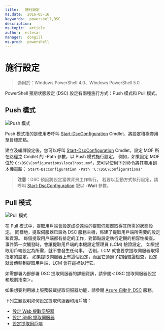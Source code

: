 ```yaml
---
title:   施行設定
ms.date:  2016-05-16
keywords:  powershell,DSC
description:  
ms.topic:  article
author:  eslesar
manager:  dongill
ms.prod:  powershell
---
```


# 施行設定

>適用於：Windows PowerShell 4.0、Windows PowerShell 5.0

PowerShell 預期狀態設定 (DSC) 設定有兩種施行方式：Push 模式和 Pull 模式。

## Push 模式

![Push 模式](images/Push.png "How push mode works")

Push 模式指的是使用者呼叫 [Start-DscConfiguration](https://technet.microsoft.com/en-us/library/dn521623.aspx) Cmdlet，將設定積極套用至目標節點。

建立及編譯設定後，您可以呼叫 [Start-DscConfiguration](https://technet.microsoft.com/en-us/library/dn521623.aspx) Cmdlet，設定 MOF 所在路徑之 Cmdlet 的 -Path 參數，以 Push 模式施行設定。 例如，如果設定 MOF 位於 `C:\DSC\Configurations\localhost.mof`，您可以使用下列命令將其套用到本機電腦： `Start-DscConfiguration -Path 'C:\DSC\Configurations'`

> __注意__：DSC 預設將設定當做背景工作執行。 若要以互動方式執行設定，請呼叫 [Start-DscConfiguration](https://technet.microsoft.com/en-us/library/dn521623.aspx) 配以 __-Wait__ 參數。


## Pull 模式

![Pull 模式](images/Pull.png "How pull mode works")

在 Pull 模式中，提取用戶端會設定成從遠端的提取伺服器取得其所需的狀態設定。 同樣地，提取伺服器已設為 DSC 服務主機，佈建了提取用戶端所需要的設定和資源。 每個提取用戶端都有排定的工作，對節點設定執行定期的相容性檢查。 事件第一次觸發時，會讓提取用戶端的本機設定管理員 (LCM) 驗證設定。 
如果提取用戶端設定為所需，就不會發生任何事。 否則，LCM 就會要求提取伺服器取得指定的設定。 如果提取伺服器上有這個設定，而且它通過了初始驗證檢查，設定就會傳輸到提取用戶端，LCM 會在這裡執行它。

如需部署內部部署 DSC 提取伺服器的詳細資訊，請參閱＜DSC 提取伺服器設定和規劃指南＞。

如果想要利用線上服務裝載提取伺服器功能，請參閱 [Azure 自動化 DSC](https://azure.microsoft.com/en-us/documentation/articles/automation-dsc-overview/) 服務。

下列主題說明如何設定提取伺服器和用戶端：

- [設定 Web 提取伺服器](pullServer.md)
- [設定 SMB 提取伺服器](pullServerSMB.md)
- [設定提取用戶端](pullClientConfigID.md)



<!--HONumber=May16_HO3-->


